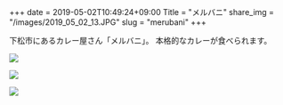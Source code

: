 +++
date  = 2019-05-02T10:49:24+09:00
Title = "メルバニ"
share_img = "/images/2019_05_02_13.JPG"
slug = "merubani"
+++

下松市にあるカレー屋さん「メルバニ」。
本格的なカレーが食べられます。

![](/images/2019_05_02_11.JPG)

![](/images/2019_05_02_12.JPG)

![](/images/2019_05_02_13.JPG)